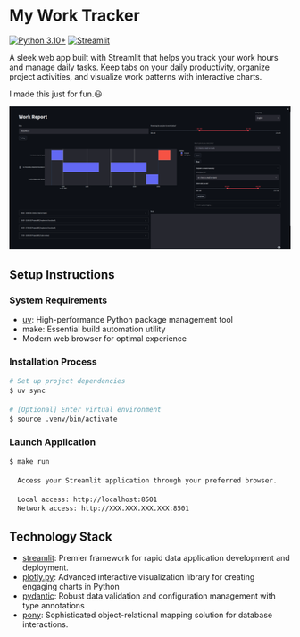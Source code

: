 # My Work Tracker

[![Python 3.10+](https://img.shields.io/badge/python-3.10+-blue.svg)](https://www.python.org/downloads/)
[![Streamlit](https://img.shields.io/badge/streamlit-1.50+-red.svg)](https://streamlit.io/)

A sleek web app built with Streamlit that helps you track your work hours and manage daily tasks. Keep tabs on your daily productivity, organize project activities, and visualize work patterns with interactive charts.

I made this just for fun.😃

![Screenshot](docs/img/screenshot.png)

## Setup Instructions

### System Requirements

- [uv]: High-performance Python package management tool
- make: Essential build automation utility
- Modern web browser for optimal experience

### Installation Process

```bash
# Set up project dependencies
$ uv sync

# [Optional] Enter virtual environment
$ source .venv/bin/activate
```

### Launch Application

```bash
$ make run

  Access your Streamlit application through your preferred browser.

  Local access: http://localhost:8501
  Network access: http://XXX.XXX.XXX.XXX:8501
```

## Technology Stack

- [streamlit]: Premier framework for rapid data application development and deployment.
- [plotly.py]: Advanced interactive visualization library for creating engaging charts in Python
- [pydantic]: Robust data validation and configuration management with type annotations
- [pony]: Sophisticated object-relational mapping solution for database interactions.

[uv]: https://github.com/astral-sh/uv
[streamlit]: https://github.com/streamlit/streamlit
[plotly.py]: https://github.com/plotly/plotly.py
[pydantic]: https://github.com/samuelcolvin/pydantic
[pony]: https://github.com/ponyorm/pony